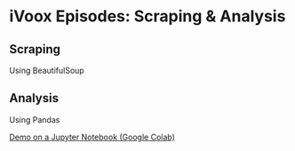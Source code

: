 # iVoox Episodes: Scraping & Analysis

## Scraping

Using BeautifulSoup

## Analysis

Using Pandas

[Demo on a Jupyter Notebook (Google Colab)](https://colab.research.google.com/drive/19KVmQVOEfLHgQmyYRCbRWgUxrZNflYb9)
